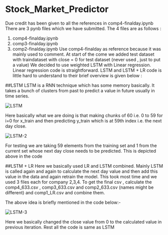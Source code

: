 # Stock_Market_Predictor
Due credit has been given to all the references in comp4-finalday.ipynb
There are 3 pynb files which we have submitted. The 4 files are as follows :
1) comp4-finalday.ipynb
2) comp3-finalday.ipynb
3) comp2-finalday.ipynb
Use comp4-finalday as reference because it was mainly used to comment.
At start of the come we added test dataset with traindataset with close = 0 for test dataset
(never used , just to put a value)
We decided to use weighted LSTM with Linear regression. Linear regression code is
straightforward. LSTM and LSTM + LR code is little hard to understand to their brief overview is
given below :

##LSTM
LSTM is a RNN technique which has some memory basically. It takes a bunch of clusters from
past to predict a value in future usually in time series.
 
 ![LSTM](https://github.com/SreehariC/Stock_Market_Predictor/assets/95119050/61341ee4-80ca-475c-96b3-2e5f026f6fd6)

Here basically what we are doing is that making chunks of 60 i.e. 0 to 59 for i=0 for x_train and
then predicting y_train which is at 59th index i.e. the next day close.

![LSTM-2](https://github.com/SreehariC/Stock_Market_Predictor/assets/95119050/17a35c21-c508-4008-8b36-73e04ac17b11)

For testing we are taking 59 elements from the training set and 1 from the current set whose
next day close needs to be predicted. This is depicted above in the code

##LSTM + LR
 Here we basically used LR and LSTM combined. Mainly LSTM is called again and again to
calculate the next day value and then add this value in the data and again retrain the model.
This took most time and we used 3 files each for company 2,3,4. To get the final csv , calculate
the comp4_633.csv , comp3_633.csv and comp2_633.csv (names might be different) and
comp1_LR.csv and combine them.

The above idea is briefly mentioned in the code below:-
  
  ![LSTM-3](https://github.com/SreehariC/Stock_Market_Predictor/assets/95119050/7fb98c6c-e599-4954-80c7-71e41e391bab)
 
Here we basically changed the close value from 0 to the calculated value in previous iteration.
Rest all the code is same as LSTM
